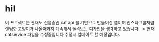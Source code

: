 # hi!

이 프로젝트는 현재도 진행중인 cat api 를 기반으로 만들어진 앱이며 인스타그램처럼 랜덤한 고양이가 나올때까지 계속해서 돌려보는 디자인을 생각하고 있습니다.
-> 현재 catservice 파일을 수정중입니다 수정시 업데이트 할 예정입니다.
